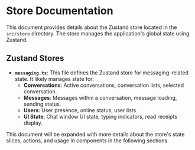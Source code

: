 # Store Documentation

This document provides details about the Zustand store located in the `src/store` directory. The store manages the application's global state using Zustand.

## Zustand Stores

- **`messaging.ts`**: This file defines the Zustand store for messaging-related state. It likely manages state for:
    - **Conversations**: Active conversations, conversation lists, selected conversation.
    - **Messages**: Messages within a conversation, message loading, sending status.
    - **Users**: User presence, online status, user lists.
    - **UI State**: Chat window UI state, typing indicators, read receipts display.

This document will be expanded with more details about the store's state slices, actions, and usage in components in the following sections.